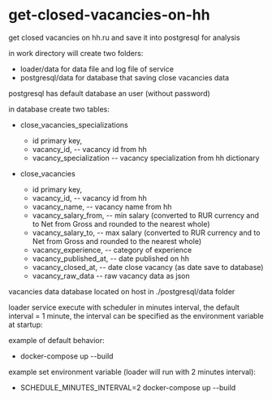# get-closed-vacancies-on-hh
get closed vacancies on hh.ru and save it into postgresql for analysis

in work directory will create two folders:
- loader/data  for data file and log file of service
- postgresql/data for database that saving close vacancies data

postgresql has default database an user (without password)

in database create two tables:

- close_vacancies_specializations
    - id primary key,
    - vacancy_id, -- vacancy id from hh
    - vacancy_specialization -- vacancy specialization from hh dictionary

- close_vacancies
    - id primary key,
    - vacancy_id, -- vacancy id from hh
    - vacancy_name, -- vacancy name from hh
    - vacancy_salary_from, -- min salary (converted to RUR currency and to Net from Gross and rounded to the nearest whole)
    - vacancy_salary_to, -- max salary (converted to RUR currency and to Net from Gross and rounded to the nearest whole)
    - vacancy_experience, -- category of experience
    - vacancy_published_at, -- date published on hh
    - vacancy_closed_at, -- date close vacancy (as date save to database)
    - vacancy_raw_data -- raw vacancy data as json

vacancies data database located on host in ./postgresql/data folder

loader service execute with scheduler in minutes interval, the default interval = 1 minute, the interval can be specified as the environment variable at startup:

example of default behavior:
- docker-compose up --build

example set environment variable (loader will run with 2 minutes interval):
- SCHEDULE_MINUTES_INTERVAL=2 docker-compose up --build
